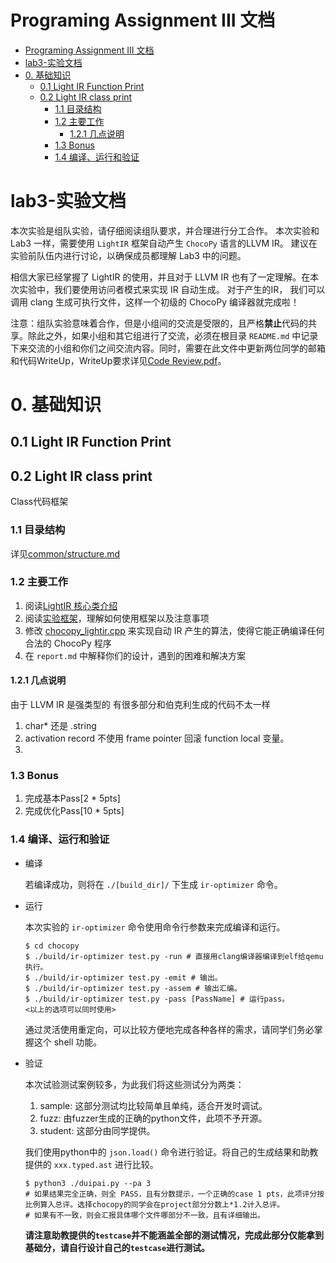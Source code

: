 # Programing Assignment III 文档

<!-- TOC -->

- [Programing Assignment III 文档](#programing-assignment-iii-文档)
- [lab3-实验文档](#lab3-实验文档)
- [0. 基础知识](#0-基础知识)
  - [0.1 Light IR Function Print](#01-light-ir-function-print)
  - [0.2 Light IR class print](#02-light-ir-class-print)
    - [1.1 目录结构](#11-目录结构)
    - [1.2 主要工作](#12-主要工作)
      - [1.2.1  几点说明](#121--几点说明)
    - [1.3 Bonus](#13-bonus)
    - [1.4 编译、运行和验证](#14-编译运行和验证)

<!-- /TOC -->

# lab3-实验文档

本次实验是组队实验，请仔细阅读组队要求，并合理进行分工合作。 本次实验和 Lab3 一样，需要使用 `LightIR` 框架自动产生 `ChocoPy` 语言的LLVM IR。 建议在实验前队伍内进行讨论，以确保成员都理解 Lab3
中的问题。

相信大家已经掌握了 LightIR 的使用，并且对于 LLVM IR 也有了一定理解。在本次实验中，我们要使用访问者模式来实现 IR 自动生成。 对于产生的IR， 我们可以调用 clang 生成可执行文件，这样一个初级的 ChocoPy
编译器就完成啦！

注意：组队实验意味着合作，但是小组间的交流是受限的，且严格**禁止**代码的共享。除此之外，如果小组和其它组进行了交流，必须在根目录 `README.md` 中记录下来交流的小组和你们之间交流内容。同时，需要在此文件中更新两位同学的邮箱和代码WriteUp，WriteUp要求详见[Code Review.pdf]()。

# 0. 基础知识

## 0.1 Light IR Function Print

## 0.2 Light IR class print

Class代码框架

### 1.1 目录结构

详见[common/structure.md](./doc/common/structure.md)
### 1.2 主要工作

1. 阅读[LightIR 核心类介绍](../common/LightIR.md)
2. 阅读[实验框架](#1-实验框架)，理解如何使用框架以及注意事项
3. 修改 [chocopy_lightir.cpp](../../src/ir-optimizer/chocopy_lightir.cpp) 来实现自动 IR 产生的算法，使得它能正确编译任何合法的 ChocoPy 程序
4. 在 `report.md` 中解释你们的设计，遇到的困难和解决方案

#### 1.2.1  几点说明
由于 LLVM IR 是强类型的
有很多部分和伯克利生成的代码不太一样
1. char* 还是 .string
2. activation record 不使用 frame pointer 回滚 function local 变量。
3. 

### 1.3 Bonus

1. 完成基本Pass[2 * 5pts]
2. 完成优化Pass[10 * 5pts]

### 1.4 编译、运行和验证

* 编译

  若编译成功，则将在 `./[build_dir]/` 下生成 `ir-optimizer` 命令。

* 运行

  本次实验的 `ir-optimizer` 命令使用命令行参数来完成编译和运行。

  ```shell
  $ cd chocopy
  $ ./build/ir-optimizer test.py -run # 直接用clang编译器编译到elf给qemu执行。
  $ ./build/ir-optimizer test.py -emit # 输出。
  $ ./build/ir-optimizer test.py -assem # 输出汇编。
  $ ./build/ir-optimizer test.py -pass [PassName] # 运行pass。
  <以上的选项可以同时使用>
  ```

  通过灵活使用重定向，可以比较方便地完成各种各样的需求，请同学们务必掌握这个 shell 功能。

* 验证

  本次试验测试案例较多，为此我们将这些测试分为两类：

    1. sample: 这部分测试均比较简单且单纯，适合开发时调试。
    2. fuzz: 由fuzzer生成的正确的python文件，此项不予开源。
    3. student: 这部分由同学提供。

  我们使用python中的 `json.load()` 命令进行验证。将自己的生成结果和助教提供的 `xxx.typed.ast` 进行比较。

  ```shell
  $ python3 ./duipai.py --pa 3
  # 如果结果完全正确，则全 PASS，且有分数提示，一个正确的case 1 pts，此项评分按比例算入总评。选择chocopy的同学会在project部分分数上*1.2计入总评。
  # 如果有不一致，则会汇报具体哪个文件哪部分不一致，且有详细输出。
  ```

  **请注意助教提供的`testcase`并不能涵盖全部的测试情况，完成此部分仅能拿到基础分，请自行设计自己的`testcase`进行测试。**
  